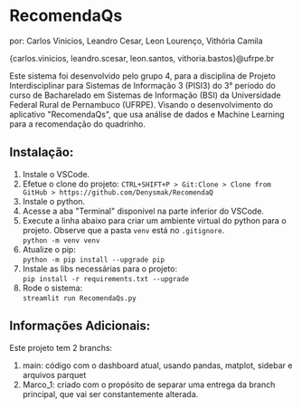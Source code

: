 # RecomendaQs
por: Carlos Vinicios, Leandro Cesar, Leon Lourenço, Vithória Camila

{carlos.vinicios, leandro.scesar, leon.santos, vithoria.bastos}@ufrpe.br



Este sistema foi desenvolvido pelo grupo 4, para a disciplina de Projeto Interdisciplinar para Sistemas de Informação 3 (PISI3) do 3° período do curso de Bacharelado em Sistemas de Informação (BSI) da Universidade Federal Rural de Pernambuco (UFRPE). Visando o desenvolvimento do aplicativo "RecomendaQs", que usa análise de dados e Machine Learning para a recomendação do quadrinho.
## Instalação:
<ol>
  <li>Instale o VSCode.</li>

  <li>Efetue o clone do projeto: <code>CTRL+SHIFT+P > Git:Clone > Clone from GitHub > https://github.com/Denysmak/RecomendaQ</code></li>

  <li>Instale o python.</li>
  
  <li>Acesse a aba "Terminal" disponível na parte inferior do VSCode.</li>

  <li>Execute a linha abaixo para criar um ambiente virtual do python para o projeto. Observe que a pasta <code>venv</code> está no <code>.gitignore</code>.<br>
    <code>python -m venv venv</code>
  </li>

  <li>Atualize o pip:<br>
    <code>python -m pip install --upgrade pip</code>
  </li>

  <li>Instale as libs necessárias para o projeto:<br>
    <code>pip install -r requirements.txt --upgrade</code>
  </li>

  <li>Rode o sistema:<br>
    <code>streamlit run RecomendaQs.py</code>
  </li>
</ol>

## Informações Adicionais:

Este projeto tem 2 branchs:
<ol>
  <li>main: código com o dashboard atual, usando pandas, matplot, sidebar e arquivos parquet</li>
  <li>Marco_1: criado com o propósito de separar uma entrega da branch principal, que vai ser constantemente alterada.</li>
</ol>
